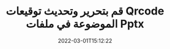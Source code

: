 ---
############################# Static ############################
layout: "auto-gen-signature"
date: 2022-03-01T15:12:22
draft: false
operation: Update
signaturetype: Qrcode
fileformat: Pptx
productName: .NET
lang: ar
productCode: net
otherformats: pdf doc docx docm dot dotm dotx odt ott rtf xls xlsx xlsm xlsb csv ods ots xltx xltm ppt pptx pps ppsx odp otp potx potm pptm ppsm
breadcrumb: Put Qrcode signature on Pptx for C#

############################# Head ############################
head_title: "تحديث Qrcode التوقيعات الموضوعة في ملفات Pptx باستخدام C#"
head_description: "استخدم رمز .NET البسيط والسهل الفهم لتحديث التوقيعات Qrcode في المستندات الموقعة Pptx."

############################# Header ############################
title: "قم بتحرير وتحديث توقيعات Qrcode الموضوعة في ملفات Pptx"
description: "توفر واجهة برمجة التطبيقات لـ .NET وظيفة لتحديث توقيعات Qrcode في مستندات Pptx. قم بتحديث التوقيعات الإلكترونية داخل مستندات Pptx باستخدام سطرين من كود C# بسرعة وسهولة."
bg_image: "https://cms.admin.containerize.com/templates/aspose/App_Themes/V3/images/bg/header1.png"
bg_overlay: false
button:
    enable: true

############################# SubMenu ############################
submenu:
    enable: true

    left:
        img_alt: "GroupDocs.Signature for .NET"
        image: "https://cms.admin.containerize.com/templates/groupdocs/images/product-logos/90x90-noborder/groupdocs-signature-net.png"
        product: "GroupDocs.Signature"
        platform: ".NET"



############################# About ############################
about:
    enable: true
    title: "تعرف على ميزات واجهة برمجة التطبيقات GroupDocs.Signature for .NET"
    content: |
        [GroupDocs.Signature for .NET] (https://products.groupdocs.com/signature/net/) تحتوي وظيفة واجهة برمجة التطبيقات على مجموعة كبيرة من وسائل المعالجة بتنسيقات المستندات المطلوبة باستخدام التوقيعات الإلكترونية. يتم دعم مجموعة واسعة من التوقيعات الإلكترونية مثل النصوص أو الصور أو الشهادات الرقمية أو الرموز الشريطية أو رموز QR أو الطوابع أو البيانات الوصفية. يمكن للعملاء إضافة أو إزالة أو تحرير أو التحقق من صحة أو البحث عن التوقيعات الرقمية في ملفات PDF ومستندات MS Word ومصنفات MS Excel وعروض MS PowerPoint التقديمية وملفات Adobe Photoshop وتنسيقات الصور المختلفة. تتوفر العديد من الميزات والإعدادات المفيدة.
    

############################# Steps ############################
steps:
    enable: true
    title_left: "كيفية تغيير توقيعات Qrcode في مستندك Pptx"
    content_left: |
        يتضمن [GroupDocs.Signature for .NET] (https://products.groupdocs.com/signature/net/) ميزات مفيدة مثل تحديث توقيعات Qrcode الموضوعة في مستندات Pptx. يجعل من الممكن تغيير ميزات التوقيعات بدون رمز إضافي.
        
        * للبدء ، قم بإنشاء كائن التوقيع الذي يمر كمسار معلمة منشئ إلى مستند من المفترض أن يتم تحديثه.
        * بعد ذلك ، قم بإنشاء مثيل لكائن توقيع معين مناسب وقم بإعداد معرفه وخصائصه التي يجب تغييرها.
        * أخيرًا ، قم باستدعاء طريقة تحديث التوقيع لتمرير كائن توقيع معين.
        * عملية تحديث النتائج لإشعارك.

    title_right: "متطلبات النظام"
    content_right: |
        يتم دعم GroupDocs.Signature for .NET على جميع الأنظمة الأساسية وأنظمة التشغيل الرئيسية. قبل تنفيذ الكود أدناه ، يرجى التأكد من تثبيت المتطلبات الأساسية التالية على نظامك.

        * أنظمة التشغيل: مايكروسوفت ويندوز ، لينوكس ، ماك
        * بيئات التطوير: Microsoft Visual Studio, Xamarin, MonoDevelop
        * Frameworks: .NET Framework, .NET Standard, .NET Core, Mono
        * تنزيل أحدث إصدار من GroupDocs.Signature for .NET من [Nuget] (https://www.nuget.org/packages/groupdocs.signature)
         
    code: |
        ```csharp    
                
        // Set up input Pptx file
        string filePath = "input.pptx";

        // Instantiate Signature for input file
        using (GroupDocs.Signature.Signature signature = new GroupDocs.Signature.Signature(filePath))
        {
                // Id of signature which is supposed to be updated
                // such Id might be got as a result of search operation
                string id = "eff64a14-dad9-47b0-88e5-2ee4e3604e71";

                // provide signature features to update
                // set up particular signature id
                QrCodeSignature signatureToUpdate = new QrCodeSignature(id)
                {
                    // specify signature width
                    Width = 200,
                    // specify signature height
                    Height = 200,
                    // set left position
                    Left = 120,
                    // set top position
                    Top = 160
                };

                // update signature
                bool updateResult = signature.Update(signatureToUpdate);

                // process updation result
                if (updateResult)
                {
                    Console.WriteLine("Signature was updated successfully!");
                }
        }

        ```

############################# Demos ############################
demos:
    enable: true
    title: "تحديث توقيعات Qrcode على صفحات الوثيقة - العرض التوضيحي المباشر"
    content: |
       قم بتحرير التواقيع الإلكترونية المتنوعة لمستند Pptx الآن من خلال زيارة موقع ويب [GroupDocs.Signature App] (https://products.groupdocs.app/signature/family).          

############################# More Formats ############################
more_formats:
    enable: true
    title: "تحديث العديد من توقيعات Qrcode عبر C#"
    content: |
        "تحرير التوقيعات الرقمية الموضوعة في تنسيقات مستندات مختلفة. تحديث بيانات التوقيعات بدون كود إضافي."
    format: 
       
       
back_to_top:
    enable: true
---